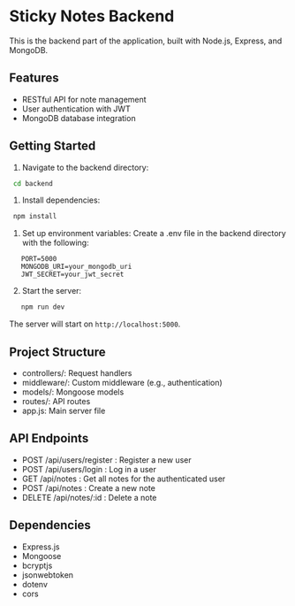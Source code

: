 # Sticky Notes Backend

This is the backend part of the application, built with Node.js, Express, and MongoDB.

## Features

- RESTful API for note management
- User authentication with JWT
- MongoDB database integration

## Getting Started

1. Navigate to the backend directory:
  ```bash
   cd backend
   ```

1. Install dependencies:
  ```bash
   npm install
   ```

1. Set up environment variables:
   Create a .env file in the backend directory with the following:

```
   PORT=5000
   MONGODB_URI=your_mongodb_uri
   JWT_SECRET=your_jwt_secret
```

2. Start the server:
```bash
   npm run dev
```
   The server will start on `http://localhost:5000`.

## Project Structure

- controllers/: Request handlers
- middleware/: Custom middleware (e.g., authentication)
- models/: Mongoose models
- routes/: API routes
- app.js: Main server file

## API Endpoints

- POST /api/users/register : Register a new user
- POST /api/users/login : Log in a user
- GET /api/notes : Get all notes for the authenticated user
- POST /api/notes : Create a new note
- DELETE /api/notes/:id : Delete a note

## Dependencies

- Express.js
- Mongoose
- bcryptjs
- jsonwebtoken
- dotenv
- cors
